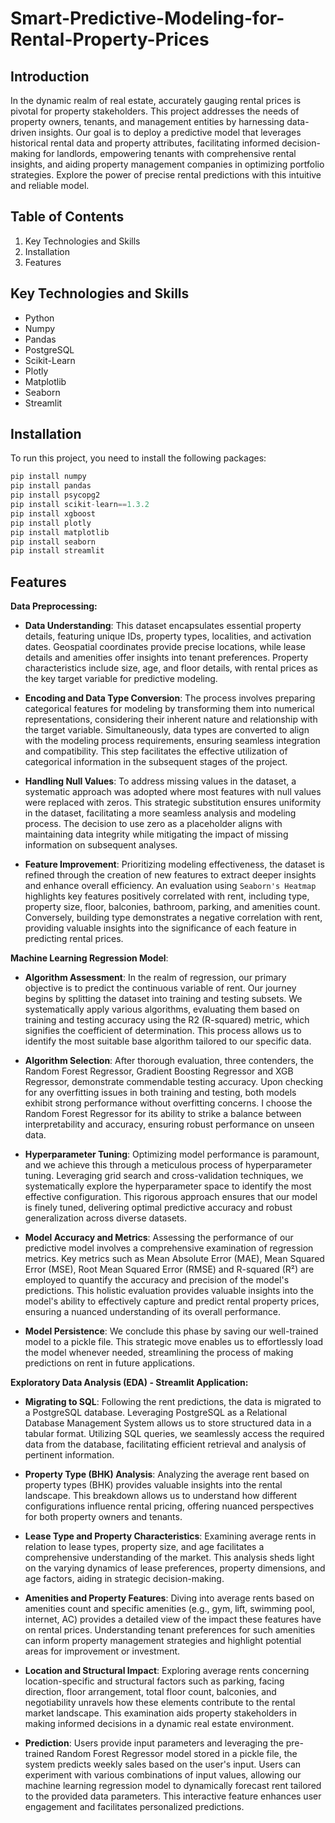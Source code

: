 # Smart-Predictive-Modeling-for-Rental-Property-Prices

## Introduction

In the dynamic realm of real estate, accurately gauging rental prices is pivotal for property stakeholders. This project addresses the needs of property owners, tenants, and management entities by harnessing data-driven insights. Our goal is to deploy a predictive model that leverages historical rental data and property attributes, facilitating informed decision-making for landlords, empowering tenants with comprehensive rental insights, and aiding property management companies in optimizing portfolio strategies. Explore the power of precise rental predictions with this intuitive and reliable model.

## Table of Contents

1. Key Technologies and Skills
2. Installation
3. Features


## Key Technologies and Skills
- Python
- Numpy
- Pandas
- PostgreSQL
- Scikit-Learn
- Plotly
- Matplotlib
- Seaborn
- Streamlit


## Installation

To run this project, you need to install the following packages:

```python
pip install numpy
pip install pandas
pip install psycopg2
pip install scikit-learn==1.3.2
pip install xgboost
pip install plotly
pip install matplotlib
pip install seaborn
pip install streamlit
```


## Features

**Data Preprocessing:**

- **Data Understanding**: This dataset encapsulates essential property details, featuring unique IDs, property types, localities, and activation dates. Geospatial coordinates provide precise locations, while lease details and amenities offer insights into tenant preferences. Property characteristics include size, age, and floor details, with rental prices as the key target variable for predictive modeling.

- **Encoding and Data Type Conversion**: The process involves preparing categorical features for modeling by transforming them into numerical representations, considering their inherent nature and relationship with the target variable. Simultaneously, data types are converted to align with the modeling process requirements, ensuring seamless integration and compatibility. This step facilitates the effective utilization of categorical information in the subsequent stages of the project.

- **Handling Null Values**: To address missing values in the dataset, a systematic approach was adopted where most features with null values were replaced with zeros. This strategic substitution ensures uniformity in the dataset, facilitating a more seamless analysis and modeling process. The decision to use zero as a placeholder aligns with maintaining data integrity while mitigating the impact of missing information on subsequent analyses.

- **Feature Improvement**: Prioritizing modeling effectiveness, the dataset is refined through the creation of new features to extract deeper insights and enhance overall efficiency. An evaluation using `Seaborn's Heatmap` highlights key features positively correlated with rent, including type, property size, floor, balconies, bathroom, parking, and amenities count. Conversely, building type demonstrates a negative correlation with rent, providing valuable insights into the significance of each feature in predicting rental prices.


**Machine Learning Regression Model**:

- **Algorithm Assessment**: In the realm of regression, our primary objective is to predict the continuous variable of rent. Our journey begins by splitting the dataset into training and testing subsets. We systematically apply various algorithms, evaluating them based on training and testing accuracy using the R2 (R-squared) metric, which signifies the coefficient of determination. This process allows us to identify the most suitable base algorithm tailored to our specific data.

- **Algorithm Selection**: After thorough evaluation, three contenders, the Random Forest Regressor, Gradient Boosting Regressor and XGB Regressor, demonstrate commendable testing accuracy. Upon checking for any overfitting issues in both training and testing, both models exhibit strong performance without overfitting concerns. I choose the Random Forest Regressor for its ability to strike a balance between interpretability and accuracy, ensuring robust performance on unseen data.

- **Hyperparameter Tuning**: Optimizing model performance is paramount, and we achieve this through a meticulous process of hyperparameter tuning. Leveraging grid search and cross-validation techniques, we systematically explore the hyperparameter space to identify the most effective configuration. This rigorous approach ensures that our model is finely tuned, delivering optimal predictive accuracy and robust generalization across diverse datasets.

- **Model Accuracy and Metrics**: Assessing the performance of our predictive model involves a comprehensive examination of regression metrics. Key metrics such as Mean Absolute Error (MAE), Mean Squared Error (MSE), Root Mean Squared Error (RMSE) and R-squared (R²) are employed to quantify the accuracy and precision of the model's predictions. This holistic evaluation provides valuable insights into the model's ability to effectively capture and predict rental property prices, ensuring a nuanced understanding of its overall performance.

- **Model Persistence**: We conclude this phase by saving our well-trained model to a pickle file. This strategic move enables us to effortlessly load the model whenever needed, streamlining the process of making predictions on rent in future applications.


**Exploratory Data Analysis (EDA) - Streamlit Application:**

- **Migrating to SQL**: Following the rent predictions, the data is migrated to a PostgreSQL database. Leveraging PostgreSQL as a Relational Database Management System allows us to store structured data in a tabular format. Utilizing SQL queries, we seamlessly access the required data from the database, facilitating efficient retrieval and analysis of pertinent information.

- **Property Type (BHK) Analysis**: Analyzing the average rent based on property types (BHK) provides valuable insights into the rental landscape. This breakdown allows us to understand how different configurations influence rental pricing, offering nuanced perspectives for both property owners and tenants.

- **Lease Type and Property Characteristics**: Examining average rents in relation to lease types, property size, and age facilitates a comprehensive understanding of the market. This analysis sheds light on the varying dynamics of lease preferences, property dimensions, and age factors, aiding in strategic decision-making.

- **Amenities and Property Features**: Diving into average rents based on amenities count and specific amenities (e.g., gym, lift, swimming pool, internet, AC) provides a detailed view of the impact these features have on rental prices. Understanding tenant preferences for such amenities can inform property management strategies and highlight potential areas for improvement or investment.

- **Location and Structural Impact**: Exploring average rents concerning location-specific and structural factors such as parking, facing direction, floor arrangement, total floor count, balconies, and negotiability unravels how these elements contribute to the rental market landscape. This examination aids property stakeholders in making informed decisions in a dynamic real estate environment.

- **Prediction**: Users provide input parameters and leveraging the pre-trained Random Forest Regressor model stored in a pickle file, the system predicts weekly sales based on the user's input. Users can experiment with various combinations of input values, allowing our machine learning regression model to dynamically forecast rent tailored to the provided data parameters. This interactive feature enhances user engagement and facilitates personalized predictions.


